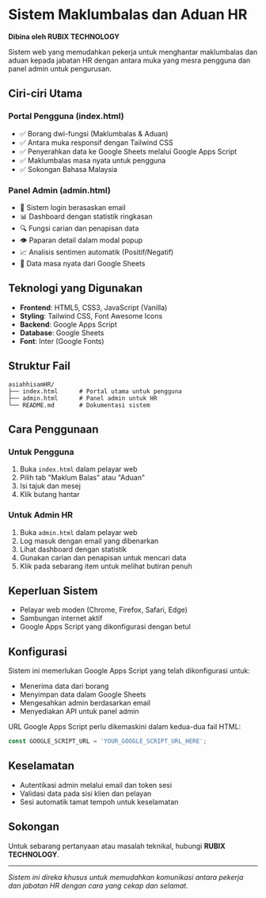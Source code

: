 # Sistem Maklumbalas dan Aduan HR

**Dibina oleh RUBIX TECHNOLOGY**

Sistem web yang memudahkan pekerja untuk menghantar maklumbalas dan aduan kepada jabatan HR dengan antara muka yang mesra pengguna dan panel admin untuk pengurusan.

## Ciri-ciri Utama

### Portal Pengguna (index.html)
- ✅ Borang dwi-fungsi (Maklumbalas & Aduan)
- ✅ Antara muka responsif dengan Tailwind CSS
- ✅ Penyerahkan data ke Google Sheets melalui Google Apps Script
- ✅ Maklumbalas masa nyata untuk pengguna
- ✅ Sokongan Bahasa Malaysia

### Panel Admin (admin.html)
- 🔐 Sistem login berasaskan email
- 📊 Dashboard dengan statistik ringkasan
- 🔍 Fungsi carian dan penapisan data
- 👁️ Paparan detail dalam modal popup
- 📈 Analisis sentimen automatik (Positif/Negatif)
- 🔄 Data masa nyata dari Google Sheets

## Teknologi yang Digunakan

- **Frontend**: HTML5, CSS3, JavaScript (Vanilla)
- **Styling**: Tailwind CSS, Font Awesome Icons
- **Backend**: Google Apps Script
- **Database**: Google Sheets
- **Font**: Inter (Google Fonts)

## Struktur Fail

```
asiahhisamHR/
├── index.html      # Portal utama untuk pengguna
├── admin.html      # Panel admin untuk HR
└── README.md       # Dokumentasi sistem
```

## Cara Penggunaan

### Untuk Pengguna
1. Buka `index.html` dalam pelayar web
2. Pilih tab "Maklum Balas" atau "Aduan"
3. Isi tajuk dan mesej
4. Klik butang hantar

### Untuk Admin HR
1. Buka `admin.html` dalam pelayar web
2. Log masuk dengan email yang dibenarkan
3. Lihat dashboard dengan statistik
4. Gunakan carian dan penapisan untuk mencari data
5. Klik pada sebarang item untuk melihat butiran penuh

## Keperluan Sistem

- Pelayar web moden (Chrome, Firefox, Safari, Edge)
- Sambungan internet aktif
- Google Apps Script yang dikonfigurasi dengan betul

## Konfigurasi

Sistem ini memerlukan Google Apps Script yang telah dikonfigurasi untuk:
- Menerima data dari borang
- Menyimpan data dalam Google Sheets
- Mengesahkan admin berdasarkan email
- Menyediakan API untuk panel admin

URL Google Apps Script perlu dikemaskini dalam kedua-dua fail HTML:
```javascript
const GOOGLE_SCRIPT_URL = 'YOUR_GOOGLE_SCRIPT_URL_HERE';
```

## Keselamatan

- Autentikasi admin melalui email dan token sesi
- Validasi data pada sisi klien dan pelayan
- Sesi automatik tamat tempoh untuk keselamatan

## Sokongan

Untuk sebarang pertanyaan atau masalah teknikal, hubungi **RUBIX TECHNOLOGY**.

---

*Sistem ini direka khusus untuk memudahkan komunikasi antara pekerja dan jabatan HR dengan cara yang cekap dan selamat.*